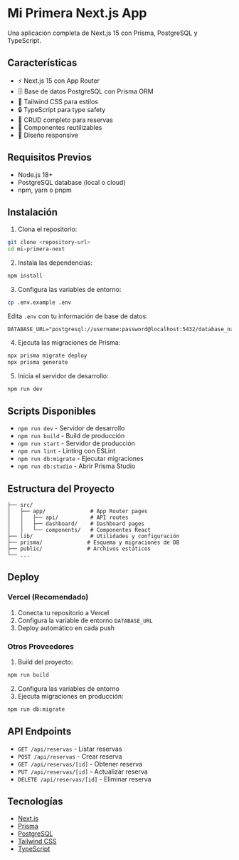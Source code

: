 # Mi Primera Next.js App

Una aplicación completa de Next.js 15 con Prisma, PostgreSQL y TypeScript.

## Características

- ⚡ Next.js 15 con App Router
- 🗄️ Base de datos PostgreSQL con Prisma ORM
- 💅 Tailwind CSS para estilos
- 🔒 TypeScript para type safety
- 📝 CRUD completo para reservas
- 🎨 Componentes reutilizables
- 📱 Diseño responsive

## Requisitos Previos

- Node.js 18+ 
- PostgreSQL database (local o cloud)
- npm, yarn o pnpm

## Instalación

1. Clona el repositorio:
```bash
git clone <repository-url>
cd mi-primera-next
```

2. Instala las dependencias:
```bash
npm install
```

3. Configura las variables de entorno:
```bash
cp .env.example .env
```

Edita `.env` con tu información de base de datos:
```
DATABASE_URL="postgresql://username:password@localhost:5432/database_name"
```

4. Ejecuta las migraciones de Prisma:
```bash
npx prisma migrate deploy
npx prisma generate
```

5. Inicia el servidor de desarrollo:
```bash
npm run dev
```

## Scripts Disponibles

- `npm run dev` - Servidor de desarrollo
- `npm run build` - Build de producción
- `npm run start` - Servidor de producción
- `npm run lint` - Linting con ESLint
- `npm run db:migrate` - Ejecutar migraciones
- `npm run db:studio` - Abrir Prisma Studio

## Estructura del Proyecto

```
├── src/
│   ├── app/              # App Router pages
│   │   ├── api/          # API routes
│   │   ├── dashboard/    # Dashboard pages
│   │   └── components/   # Componentes React
├── lib/                  # Utilidades y configuración
├── prisma/              # Esquema y migraciones de DB
├── public/              # Archivos estáticos
└── ...
```

## Deploy

### Vercel (Recomendado)

1. Conecta tu repositorio a Vercel
2. Configura la variable de entorno `DATABASE_URL`
3. Deploy automático en cada push

### Otros Proveedores

1. Build del proyecto:
```bash
npm run build
```

2. Configura las variables de entorno
3. Ejecuta migraciones en producción:
```bash
npm run db:migrate
```

## API Endpoints

- `GET /api/reservas` - Listar reservas
- `POST /api/reservas` - Crear reserva
- `GET /api/reservas/[id]` - Obtener reserva
- `PUT /api/reservas/[id]` - Actualizar reserva
- `DELETE /api/reservas/[id]` - Eliminar reserva

## Tecnologías

- [Next.js](https://nextjs.org/)
- [Prisma](https://prisma.io/)
- [PostgreSQL](https://postgresql.org/)
- [Tailwind CSS](https://tailwindcss.com/)
- [TypeScript](https://typescriptlang.org/)
